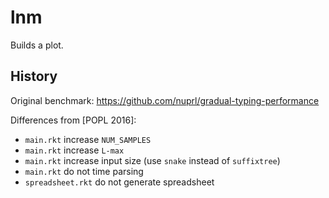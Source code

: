 lnm
========

Builds a plot.


History
-------

Original benchmark: <https://github.com/nuprl/gradual-typing-performance>

Differences from [POPL 2016]:

- `main.rkt` increase `NUM_SAMPLES`
- `main.rkt` increase `L-max`
- `main.rkt` increase input size (use `snake` instead of `suffixtree`)
- `main.rkt` do not time parsing
- `spreadsheet.rkt` do not generate spreadsheet
